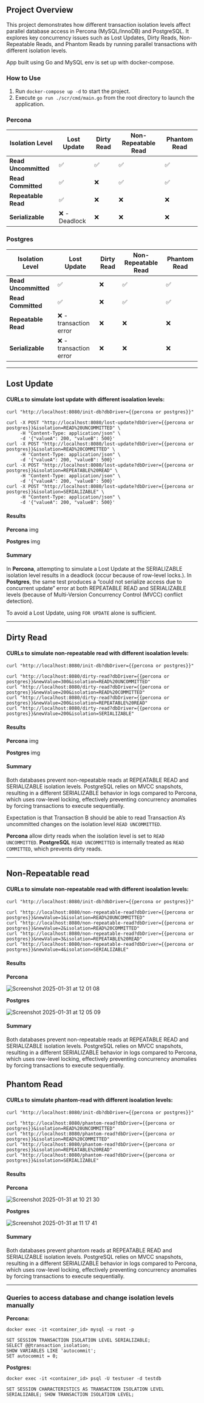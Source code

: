 ## Project Overview

This project demonstrates how different transaction isolation levels affect parallel database access in Percona (MySQL/InnoDB) and PostgreSQL. It explores key concurrency issues such as Lost Updates, Dirty Reads, Non-Repeatable Reads, and Phantom Reads by running parallel transactions with different isolation levels.

App built using Go and MySQL env is set up with docker-compose.

### How to Use

1. Run `docker-compose up -d` to start the project.
2. Execute `go run ./scr/cmd/main.go` from the root directory to launch the application.

### Percona
| Isolation Level    | Lost Update | Dirty Read | Non-Repeatable Read | Phantom Read |
|--------------------|------------|------------|---------------------|--------------|
| **Read Uncommitted** | ✅  | ✅  | ✅  | ✅  |
| **Read Committed**   | ✅  | ❌  | ✅  | ✅  |
| **Repeatable Read**  | ✅  | ❌  | ❌  | ❌  |
| **Serializable**     | ❌ - Deadlock  | ❌  | ❌  | ❌  |

### Postgres
| Isolation Level    | Lost Update | Dirty Read | Non-Repeatable Read | Phantom Read |
|--------------------|------------|------------|---------------------|--------------|
| **Read Uncommitted** | ✅  | ❌  | ✅  | ✅  |
| **Read Committed**   | ✅  | ❌  | ✅  | ✅  |
| **Repeatable Read**  | ❌ - transaction error  | ❌  | ❌  | ❌  |
| **Serializable**     | ❌ - transaction error  | ❌  | ❌  | ❌  |


---
 
## Lost Update

####  CURLs to simulate lost update with different isoalation levels:

```
curl "http://localhost:8080/init-db?dbDriver={{percona or postgres}}"                           

curl -X POST "http://localhost:8080/lost-update?dbDriver={{percona or postgres}}&isolation=READ%20UNCOMMITTED" \
     -H "Content-Type: application/json" \
     -d '{"valueA": 200, "valueB": 500}'
curl -X POST "http://localhost:8080/lost-update?dbDriver={{percona or postgres}}&isolation=READ%20COMMITTED" \ 
     -H "Content-Type: application/json" \
     -d '{"valueA": 200, "valueB": 500}'
curl -X POST "http://localhost:8080/lost-update?dbDriver={{percona or postgres}}&isolation=REPEATABLE%20READ" \
     -H "Content-Type: application/json" \
     -d '{"valueA": 200, "valueB": 500}'
curl -X POST "http://localhost:8080/lost-update?dbDriver={{percona or postgres}}&isolation=SERIALIZABLE" \     
     -H "Content-Type: application/json" \
     -d '{"valueA": 200, "valueB": 500}'
```

#### Results

**Percona**
 img

**Postgres**
 img


#### Summary
 
In **Percona**, attempting to simulate a Lost Update at the SERIALIZABLE isolation level results in a deadlock (occur because of row-level locks.).
In **Postgres**, the same test produces a “could not serialize access due to concurrent update” error at both REPEATABLE READ and SERIALIZABLE levels (because of Multi-Version Concurrency Control (MVCC) conflict detection).

To avoid a Lost Update, using `FOR UPDATE` alone is sufficient.

---

## Dirty Read

####  CURLs to simulate non-repeatable read with different isoalation levels:

```
curl "http://localhost:8080/init-db?dbDriver={{percona or postgres}}"                           

curl "http://localhost:8080/dirty-read?dbDriver={{percona or postgres}}&newValue=300&isolation=READ%20UNCOMMITTED"
curl "http://localhost:8080/dirty-read?dbDriver={{percona or postgres}}&newValue=200&isolation=READ%20COMMITTED"
curl "http://localhost:8080/dirty-read?dbDriver={{percona or postgres}}&newValue=200&isolation=REPEATABLE%20READ"
curl "http://localhost:8080/dirty-read?dbDriver={{percona or postgres}}&newValue=200&isolation=SERIALIZABLE" 
```

#### Results

**Percona**
 img

**Postgres**
 img


#### Summary

Both databases prevent non-repeatable reads at REPEATABLE READ and SERIALIZABLE isolation levels. PostgreSQL relies on MVCC snapshots, resulting in a different SERIALIZABLE behavior in logs compared to Percona, which uses row-level locking, effectively preventing concurrency anomalies by forcing transactions to execute sequentially.

Expectation is that Transaction B should be able to read Transaction A’s uncommitted changes on the isolation level `READ UNCOMMITTED`.

**Percona** allow dirty reads when the isolation level is set to `READ UNCOMMITTED`. 
**PostgreSQL** `READ UNCOMMITTED` is internally treated as `READ COMMITTED`, which prevents dirty reads.

---

## Non-Repeatable read

####  CURLs to simulate non-repeatable read with different isoalation levels:

```
curl "http://localhost:8080/init-db?dbDriver={{percona or postgres}}"                           

curl "http://localhost:8080/non-repeatable-read?dbDriver={{percona or postgres}}&newValue=1&isolation=READ%20UNCOMMITTED"
curl "http://localhost:8080/non-repeatable-read?dbDriver={{percona or postgres}}&newValue=2&isolation=READ%20COMMITTED"
curl "http://localhost:8080/non-repeatable-read?dbDriver={{percona or postgres}}&newValue=3&isolation=REPEATABLE%20READ"
curl "http://localhost:8080/non-repeatable-read?dbDriver={{percona or postgres}}&newValue=4&isolation=SERIALIZABLE"
```

#### Results

**Percona**

![Screenshot 2025-01-31 at 12 01 08](https://github.com/user-attachments/assets/48e8b83b-64ad-4f85-92c7-5cf9517866ff)


**Postgres**

![Screenshot 2025-01-31 at 12 05 09](https://github.com/user-attachments/assets/700c8f4b-2761-47f1-b1af-52a73b80761f)


#### Summary

Both databases prevent non-repeatable reads at REPEATABLE READ and SERIALIZABLE isolation levels. PostgreSQL relies on MVCC snapshots, resulting in a different SERIALIZABLE behavior in logs compared to Percona, which uses row-level locking, effectively preventing concurrency anomalies by forcing transactions to execute sequentially.


## Phantom Read

####  CURLs to simulate phantom-read with different isoalation levels:

```
curl "http://localhost:8080/init-db?dbDriver={{percona or postgres}}"       

curl "http://localhost:8080/phantom-read?dbDriver={{percona or postgres}}&isolation=READ%20UNCOMMITTED"
curl "http://localhost:8080/phantom-read?dbDriver={{percona or postgres}}&isolation=READ%20COMMITTED"
curl "http://localhost:8080/phantom-read?dbDriver={{percona or postgres}}&isolation=REPEATABLE%20READ"
curl "http://localhost:8080/phantom-read?dbDriver={{percona or postgres}}&isolation=SERIALIZABLE"
```

#### Results

**Percona**

![Screenshot 2025-01-31 at 10 21 30](https://github.com/user-attachments/assets/34b77aef-0e29-4a20-8919-8e90a8224169)


**Postgres**

![Screenshot 2025-01-31 at 11 17 41](https://github.com/user-attachments/assets/12473da7-e436-4a4d-807d-fd91532f0fc7)


#### Summary

Both databases prevent phantom reads at REPEATABLE READ and SERIALIZABLE isolation levels. PostgreSQL relies on MVCC snapshots, resulting in a different SERIALIZABLE behavior in logs compared to Percona, which uses row-level locking, effectively preventing concurrency anomalies by forcing transactions to execute sequentially.

---

### Queries to access database and change isolation levels manually

**Percona:**

```
docker exec -it <container_id> mysql -u root -p
```
```
SET SESSION TRANSACTION ISOLATION LEVEL SERIALIZABLE; 
SELECT @@transaction_isolation;
SHOW VARIABLES LIKE 'autocommit';
SET autocommit = 0;
```

**Postgres:**

```
docker exec -it <container_id> psql -U testuser -d testdb
```
```
SET SESSION CHARACTERISTICS AS TRANSACTION ISOLATION LEVEL SERIALIZABLE; SHOW TRANSACTION ISOLATION LEVEL;
```
